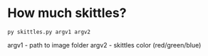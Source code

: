 # How much skittles?

<pre><code>py skittles.py argv1 argv2
</code></pre>

argv1 - path to image folder
argv2 - skittles color (red/green/blue)
